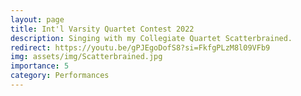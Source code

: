 ```yaml
---
layout: page
title: Int'l Varsity Quartet Contest 2022
description: Singing with my Collegiate Quartet Scatterbrained.
redirect: https://youtu.be/gPJEgoDofS8?si=FkfgPLzM8l09VFb9
img: assets/img/Scatterbrained.jpg
importance: 5
category: Performances
---
```

